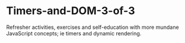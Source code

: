 # Timers-and-DOM-3-of-3

Refresher activities, exercises and self-education with more mundane JavaScript concepts; ie timers and dynamic rendering.
